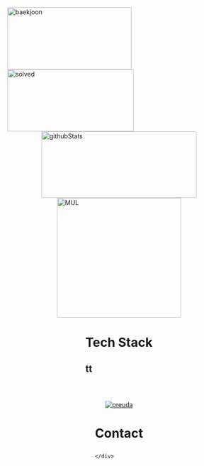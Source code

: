 <div  style = "display: flex;  align-items: center; flex-direction: column;  justify-content: center;">
<!-- font-size 를 조절하면 원하는 크기로 글자를 조절할 수 있습니다.-->
  <!-- Designed and developed in-house at Oreuda (https://oreuda.kr) -->
  <!-- 불편 사항 및 문의는 tykimdream@gmail.com으로 보내주세요 -->
  <div key="1">
    <img src=http://mazassumnida.wtf/api/v2/generate_badge?boj=tykimdream width="280" height="140" alt="baekjoon" />
    <img src=http://mazandi.herokuapp.com/api?handle=tykimdream&theme=warm width="285" height="140" alt="solved" />
  </div>
  
  <div key="2">
    <img src=https://github-readme-stats.vercel.app/api?username=tykimdream&show_icons=true&theme=gruvbox width="350" height="150" alt="githubStats" />
  </div>
  
  <div key="3">
    <img src=https://github-readme-stats.vercel.app/api/top-langs/?username=tykimdream&theme=gruvbox width="280" height=270 alt="MUL" />
  </div>
  
  <div key="4">
  <h3 style ="font-size : 2em; font-weight:700;">Tech Stack</h3>
    <div ><h3 key=0 style ="font-size : 1.5em; font-weight:700;">tt</h3><div "><img
          key=121773.62827113917
          style = "margin: 5px 5px;"
          src=https://img.shields.io/badge/assembly-6e4c13?style=flat&logo=assembly&logoColor=white
          alt=""
        /></div><h3 key=1 style ="font-size : 1.5em; font-weight:700;"></h3><div "></div></div>
  </div>
  
  <div key="6">
    <a href = "https://oreuda.kr/">
      <img
        src=https://oreuda.kr/api/v1/plant/card?nickname=tykimdream
        alt="oreuda"
      />
    </a>
  </div>
  
  <div key="5">
    <h3 style ="font-size : 2em; font-weight:700;">Contact</h3>
    <div className=Preview_contactBadgeDiv__3demU>
      
      
      
    </div>
  </div>
  
</div>
